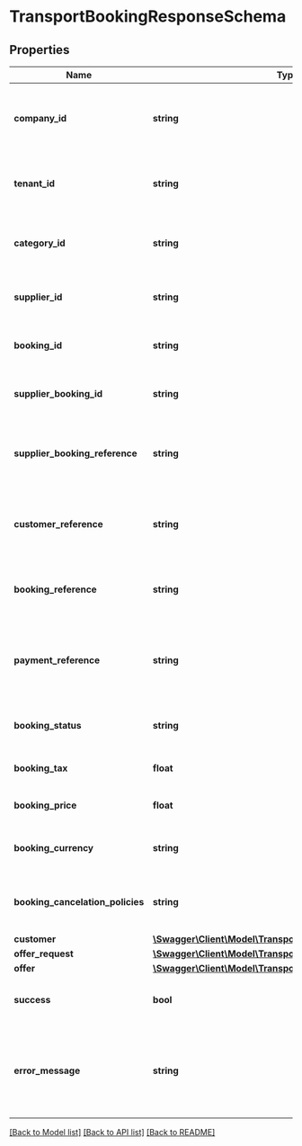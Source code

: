 # TransportBookingResponseSchema

## Properties
Name | Type | Description | Notes
------------ | ------------- | ------------- | -------------
**company_id** | **string** | Identifier for the company associated with the booking. | [optional] 
**tenant_id** | **string** | Identifier for the tenant associated with the booking. | [optional] 
**category_id** | **string** | Identifier for the category of the booking. | [optional] 
**supplier_id** | **string** | Identifier for the supplier of the booking. | [optional] 
**booking_id** | **string** | Unique identifier for the booking. | [optional] 
**supplier_booking_id** | **string** | Supplier’s identifier for the booking. | [optional] 
**supplier_booking_reference** | **string** | Reference number provided by the supplier for the booking. | [optional] 
**customer_reference** | **string** | Customer reference number associated with the booking. | [optional] 
**booking_reference** | **string** | Internal reference number for the booking. | [optional] 
**payment_reference** | **string** | Reference number for the payment associated with the booking. | [optional] 
**booking_status** | **string** | Current status of the booking. | [optional] 
**booking_tax** | **float** | Tax applied to the booking. | [optional] 
**booking_price** | **float** | Total price of the booking. | [optional] 
**booking_currency** | **string** | Currency used for the booking pricing. | [optional] 
**booking_cancelation_policies** | **string** | Cancellation policies applicable to the booking. | [optional] 
**customer** | [**\Swagger\Client\Model\TransportBookingCustomerSchema**](TransportBookingCustomerSchema.md) |  | [optional] 
**offer_request** | [**\Swagger\Client\Model\TransportOfferRequestSchema**](TransportOfferRequestSchema.md) |  | [optional] 
**offer** | [**\Swagger\Client\Model\TransportOfferResponseItemSchema**](TransportOfferResponseItemSchema.md) |  | [optional] 
**success** | **bool** | Indicates if the booking was successful. | [optional] 
**error_message** | **string** | Provides details on any error that occurred during the booking process. | [optional] 

[[Back to Model list]](../../README.md#documentation-for-models) [[Back to API list]](../../README.md#documentation-for-api-endpoints) [[Back to README]](../../README.md)

